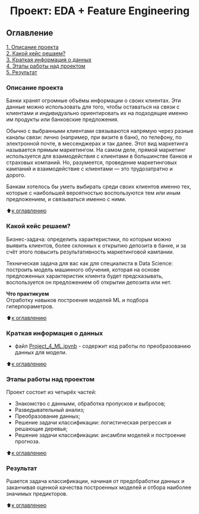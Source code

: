 # <center> Проект: EDA + Feature Engineering

## Оглавление  
[1. Описание проекта](#Описание-проекта)  
[2. Какой кейс решаем?](#Какой-кейс-решаем)  
[3. Краткая информация о данных](#Краткая-информация-о-данных)  
[4. Этапы работы над проектом](#Этапы-работы-над-проектом)  
[5. Результат](#Результат)    


### Описание проекта    
Банки хранят огромные объёмы информации о своих клиентах. Эти данные можно использовать для того, чтобы оставаться на связи с клиентами и индивидуально ориентировать их на подходящие именно им продукты или банковские предложения.

Обычно с выбранными клиентами связываются напрямую через разные каналы связи: лично (например, при визите в банк), по телефону, по электронной почте, в мессенджерах и так далее. Этот вид маркетинга называется прямым маркетингом. На самом деле, прямой маркетинг используется для взаимодействия с клиентами в большинстве банков и страховых компаний. Но, разумеется, проведение маркетинговых кампаний и взаимодействие с клиентами — это трудозатратно и дорого.

Банкам хотелось бы уметь выбирать среди своих клиентов именно тех, которые с наибольшей вероятностью воспользуются тем или иным предложением, и связываться именно с ними.

:arrow_up:[к оглавлению](#Оглавление)


### Какой кейс решаем?    
Бизнес-задача: определить характеристики, по которым можно выявить клиентов, более склонных к открытию депозита в банке, и за счёт этого повысить результативность маркетинговой кампании.

Техническая задача для вас как для специалиста в Data Science: построить модель машинного обучения, которая на основе предложенных характеристик клиента будет предсказывать, воспользуется он предложением об открытии депозита или нет.

**Что практикуем**     
Отработку навыков построения моделей ML и подбора гиперпораметров.

:arrow_up:[к оглавлению](#Оглавление)


### Краткая информация о данных

- файл [Project_4_ML.ipynb](https://github.com/OlesyaNori/sf_datasciense/blob/main/project%204/Project_4_ML.ipynb) - содержит код работы по преобразованию данных для модели. 

:arrow_up:[к оглавлению](#Оглавление)


### Этапы работы над проектом  
Проект состоит из четырёх частей:
- Знакомство с данными, обработка пропусков и выбросов;
- Разведывательный анализ;
- Преобразование данных;
- Решение задачи классификации: логистическая регрессия и решающие деревья;
- Решение задачи классификации: ансамбли моделей и построение прогноза.

:arrow_up:[к оглавлению](#Оглавление)


### Результат  
Ршается задача классификации, начиная от предобработки данных и заканчивая оценкой качества построенных моделей и отбора наиболее значимых предикторов.

:arrow_up:[к оглавлению](#Оглавление)




